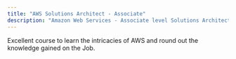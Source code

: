 ```yaml
---
title: "AWS Solutions Architect - Associate"
description: "Amazon Web Services - Associate level Solutions Architect"
---
```


Excellent course to learn the intricacies of AWS and round out the knowledge gained on the Job.